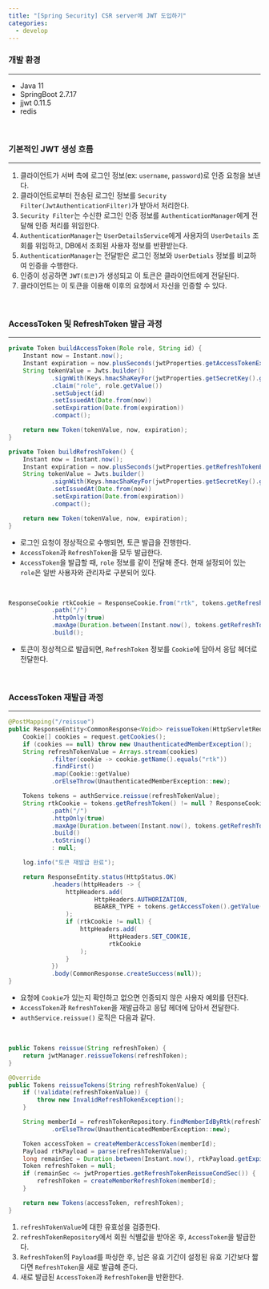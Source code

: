 ```yaml
---
title: "[Spring Security] CSR server에 JWT 도입하기"
categories:
  - develop
---
```


### 개발 환경

---

- Java 11
- SpringBoot 2.7.17
- jjwt 0.11.5
- redis

<br>

### 기본적인 JWT 생성 흐름

---

1. 클라이언트가 서버 측에 로그인 정보(ex: `username`, `password`)로 인증 요청을 보낸다.
2. 클라이언트로부터 전송된 로그인 정보를 `Security Filter(JwtAuthenticationFilter)`가 받아서 처리한다.
3. `Security Filter`는 수신한 로그인 인증 정보를 `AuthenticationManager`에게 전달해 인증 처리를 위임한다.
4. `AuthenticationManager`는 `UserDetailsService`에게 사용자의 `UserDetails` 조회를 위임하고, DB에서 조회된 사용자 정보를 반환받는다.
5. `AuthenticationManager`는 전달받은 로그인 정보와 `UserDetials` 정보를 비교하여 인증을 수행한다.
6. 인증이 성공하면 `JWT(토큰)`가 생성되고 이 토큰은 클라이언트에게 전달된다.
7. 클라이언트는 이 토큰을 이용해 이후의 요청에서 자신을 인증할 수 있다.

<br>

### AccessToken 및 RefreshToken 발급 과정

---

```java
private Token buildAccessToken(Role role, String id) {
    Instant now = Instant.now();
    Instant expiration = now.plusSeconds(jwtProperties.getAccessTokenExpSec());
    String tokenValue = Jwts.builder()
            .signWith(Keys.hmacShaKeyFor(jwtProperties.getSecretKey().getBytes(StandardCharsets.UTF_8)), SignatureAlgorithm.HS256)
            .claim("role", role.getValue())
            .setSubject(id)
            .setIssuedAt(Date.from(now))
            .setExpiration(Date.from(expiration))
            .compact();

    return new Token(tokenValue, now, expiration);
}

private Token buildRefreshToken() {
    Instant now = Instant.now();
    Instant expiration = now.plusSeconds(jwtProperties.getRefreshTokenExpSec());
    String tokenValue = Jwts.builder()
            .signWith(Keys.hmacShaKeyFor(jwtProperties.getSecretKey().getBytes(StandardCharsets.UTF_8)), SignatureAlgorithm.HS256)
            .setIssuedAt(Date.from(now))
            .setExpiration(Date.from(expiration))
            .compact();

    return new Token(tokenValue, now, expiration);
}
```

- 로그인 요청이 정상적으로 수행되면, 토큰 발급을 진행한다.
- `AccessToken`과 `RefreshToken`을 모두 발급한다.
- `AccessToken`을 발급할 때, `role` 정보를 같이 전달해 준다. 현재 설정되어 있는 `role`은 일반 사용자와 관리자로 구분되어 있다.

<br>

```java
ResponseCookie rtkCookie = ResponseCookie.from("rtk", tokens.getRefreshToken().getValue())
            .path("/")
            .httpOnly(true)
            .maxAge(Duration.between(Instant.now(), tokens.getRefreshToken().getExpiredAt()))
            .build();
```

- 토큰이 정상적으로 발급되면, `RefreshToken` 정보를 `Cookie`에 담아서 응답 헤더로 전달한다.

<br>

### AccessToken 재발급 과정

---

```java
@PostMapping("/reissue")
public ResponseEntity<CommonResponse<Void>> reissueToken(HttpServletRequest request) {
    Cookie[] cookies = request.getCookies();
    if (cookies == null) throw new UnauthenticatedMemberException();
    String refreshTokenValue = Arrays.stream(cookies)
            .filter(cookie -> cookie.getName().equals("rtk"))
            .findFirst()
            .map(Cookie::getValue)
            .orElseThrow(UnauthenticatedMemberException::new);

    Tokens tokens = authService.reissue(refreshTokenValue);
    String rtkCookie = tokens.getRefreshToken() != null ? ResponseCookie.from("rtk", tokens.getRefreshToken().getValue())
            .path("/")
            .httpOnly(true)
            .maxAge(Duration.between(Instant.now(), tokens.getRefreshToken().getExpiredAt()).getSeconds())
            .build()
            .toString()
            : null;

    log.info("토큰 재발급 완료");

    return ResponseEntity.status(HttpStatus.OK)
            .headers(httpHeaders -> {
                httpHeaders.add(
                        HttpHeaders.AUTHORIZATION,
                        BEARER_TYPE + tokens.getAccessToken().getValue()
                );
                if (rtkCookie != null) {
                    httpHeaders.add(
                            HttpHeaders.SET_COOKIE,
                            rtkCookie
                    );
                }
            })
            .body(CommonResponse.createSuccess(null));
}
```

- 요청에 `Cookie`가 있는지 확인하고 없으면 인증되지 않은 사용자 예외를 던진다.
- `AccessToken`과 `RefreshToken`을 재발급하고 응답 헤더에 담아서 전달한다.
- `authService.reissue()` 로직은 다음과 같다.

<br>

```java
public Tokens reissue(String refreshToken) {
    return jwtManager.reissueTokens(refreshToken);
}
```

```java
@Override
public Tokens reissueTokens(String refreshTokenValue) {
    if (!validate(refreshTokenValue)) {
        throw new InvalidRefreshTokenException();
    }

    String memberId = refreshTokenRepository.findMemberIdByRtk(refreshTokenValue)
            .orElseThrow(UnauthenticatedMemberException::new);

    Token accessToken = createMemberAccessToken(memberId);
    Payload rtkPayload = parse(refreshTokenValue);
    long remainSec = Duration.between(Instant.now(), rtkPayload.getExpiredAt()).toSeconds();
    Token refreshToken = null;
    if (remainSec <= jwtProperties.getRefreshTokenReissueCondSec()) {
        refreshToken = createMemberRefreshToken(memberId);
    }

    return new Tokens(accessToken, refreshToken);
}
```

1. `refreshTokenValue`에 대한 유효성을 검증한다.
2. `refreshTokenRepository`에서 회원 식별값을 받아온 후, `AccessToken`을 발급한다.
3. `RefreshToken`의 `Payload`를 파싱한 후, 남은 유효 기간이 설정된 유효 기간보다 짧다면 `RefreshToken`을 새로 발급해 준다.
4. 새로 발급된 `AccessToken`과 `RefreshToken`을 반환한다.
